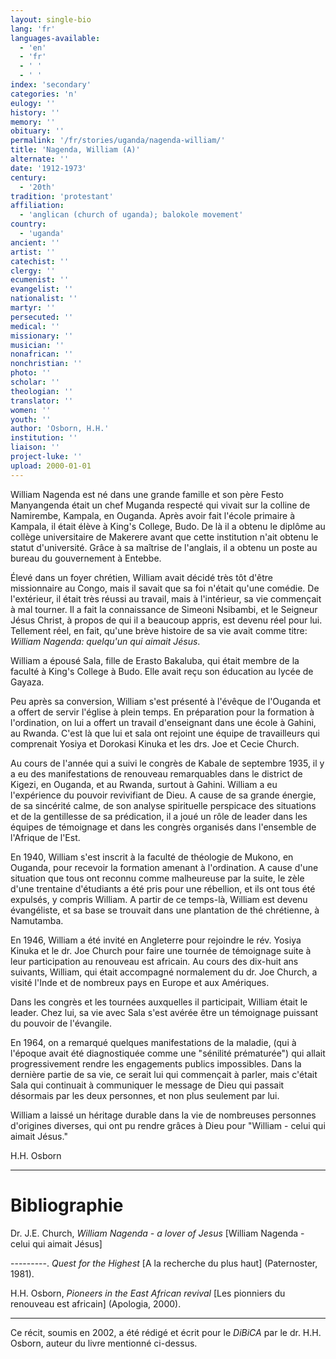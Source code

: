 ```yaml
---
layout: single-bio
lang: 'fr'
languages-available:
  - 'en'
  - 'fr'
  - ' '
  - ' '
index: 'secondary'
categories: 'n'
eulogy: ''
history: ''
memory: ''
obituary: ''
permalink: '/fr/stories/uganda/nagenda-william/'
title: 'Nagenda, William (A)'
alternate: ''
date: '1912-1973'
century:
  - '20th'
tradition: 'protestant'
affiliation:
  - 'anglican (church of uganda); balokole movement'
country:
  - 'uganda'
ancient: ''
artist: ''
catechist: ''
clergy: ''
ecumenist: ''
evangelist: ''
nationalist: ''
martyr: ''
persecuted: ''
medical: ''
missionary: ''
musician: ''
nonafrican: ''
nonchristian: ''
photo: ''
scholar: ''
theologian: ''
translator: ''
women: ''
youth: ''
author: 'Osborn, H.H.'
institution: ''
liaison: ''
project-luke: ''
upload: 2000-01-01
---
```



William Nagenda est né dans une grande famille et son père Festo Manyangenda était un chef Muganda respecté qui vivait sur la colline de Namirembe, Kampala, en Ouganda. Après avoir fait l'école primaire à Kampala, il était élève à King's College, Budo. De là il a obtenu le diplôme au collège universitaire de Makerere avant que cette institution n'ait obtenu le statut d'université. Grâce à sa maîtrise de l'anglais, il a obtenu un poste au bureau du gouvernement à Entebbe.

Élevé dans un foyer chrétien, William avait décidé très tôt d'être missionnaire au Congo, mais il savait que sa foi n'était qu'une comédie. De l'extérieur, il était très réussi au travail, mais à l'intérieur, sa vie commençait à mal tourner. Il a fait la connaissance de Simeoni Nsibambi, et le Seigneur Jésus Christ, à propos de qui il a beaucoup appris, est devenu réel pour lui. Tellement réel, en fait, qu'une brève histoire de sa vie avait comme titre: *William Nagenda: quelqu'un qui aimait Jésus*.

William a épousé Sala, fille de Erasto Bakaluba, qui était membre de la faculté à King's College à Budo. Elle avait reçu son éducation au lycée de Gayaza.

Peu après sa conversion, William s'est présenté à l'évêque de l'Ouganda et a offert de servir l'église à plein temps. En préparation pour la formation à l'ordination, on lui a offert un travail d'enseignant dans une école à Gahini, au Rwanda. C'est là que lui et sala ont rejoint une équipe de travailleurs qui comprenait Yosiya et Dorokasi Kinuka et les drs. Joe et Cecie Church.

Au cours de l'année qui a suivi le congrès de Kabale de septembre 1935, il y a eu des manifestations de renouveau remarquables dans le district de Kigezi, en Ouganda, et au Rwanda, surtout à Gahini. William a eu l'expérience du pouvoir revivifiant de Dieu. A cause de sa grande énergie, de sa sincérité calme, de son analyse spirituelle perspicace des situations et de la gentillesse de sa prédication, il a joué un rôle de leader dans les équipes de témoignage et dans les congrès organisés dans l'ensemble de l'Afrique de l'Est.

En 1940, William s'est inscrit à la faculté de théologie de Mukono, en Ouganda, pour recevoir la formation amenant à l'ordination. A cause d'une situation que tous ont reconnu comme malheureuse par la suite, le zèle d'une trentaine d'étudiants a été pris pour une rébellion, et ils ont tous été expulsés, y compris William. A partir de ce temps-là, William est devenu évangéliste, et sa base se trouvait dans une plantation de thé chrétienne, à Namutamba.

En 1946, William a été invité en Angleterre pour rejoindre le rév. Yosiya Kinuka et le dr. Joe Church pour faire une tournée de témoignage suite à leur participation au renouveau est africain. Au cours des dix-huit ans suivants, William, qui était accompagné normalement du dr. Joe Church, a visité l'Inde et de nombreux pays en Europe et aux Amériques.

Dans les congrès et les tournées auxquelles il participait, William était le leader. Chez lui, sa vie avec Sala s'est avérée être un témoignage puissant du pouvoir de l'évangile.

En 1964, on a remarqué quelques manifestations de la maladie, (qui à l'époque avait été diagnostiquée comme une "sénilité prématurée") qui allait progressivement rendre les engagements publics impossibles. Dans la dernière partie de sa vie, ce serait lui qui commençait à parler, mais c'était Sala qui continuait à communiquer le message de Dieu qui passait désormais par les deux personnes, et non plus seulement par lui.

William a laissé un héritage durable dans la vie de nombreuses personnes d'origines diverses, qui ont pu rendre grâces à Dieu pour "William - celui qui aimait Jésus."

H.H. Osborn

---

# Bibliographie

Dr. J.E. Church, *William Nagenda - a lover of Jesus* [William Nagenda - celui qui aimait Jésus]

---------. *Quest for the Highest* [A la recherche du plus haut] (Paternoster, 1981).

H.H. Osborn, *Pioneers in the East African revival* [Les pionniers du renouveau est africain] (Apologia, 2000).

---

Ce récit, soumis en 2002, a été rédigé et écrit pour le *DiBiCA* par le dr. H.H. Osborn, auteur du livre mentionné ci-dessus.
